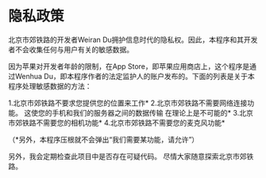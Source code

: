 #  隐私政策

北京市郊铁路的开发者Weiran Du拥护信息时代的隐私权。因此，本程序和其开发者不会收集任何与用户有关的敏感数据。

因为苹果对开发者年龄的限制，在App Store，即苹果应用商店上，这个程序是通过Wenhua Du，即本程序作者的法定监护人的账户发布的。下面的列表是关于本程序处理敏感数据的方法：


1.北京市郊铁路不要求您提供您的位置来工作*
2.北京市郊铁路不需要网络连接功能。 这使您的手机和我们的服务器之间的数据传输
在理论上是不可能的*
3.北京市郊铁路不需要您的相机功能*
4.北京市郊铁路不需要您的麦克风功能*

（*另外，本程序压根就不会弹出“我们需要某功能，请允许”）


另外，我会定期检查此项目中是否存在可疑代码。 尽情大家随意探索北京市郊铁路。

